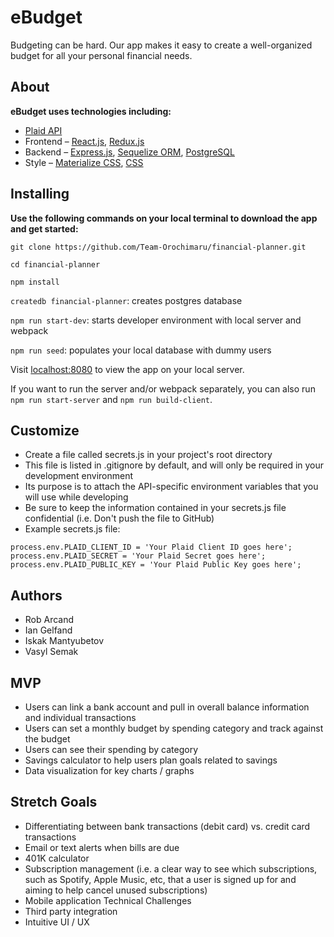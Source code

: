 # eBudget

Budgeting can be hard. Our app makes it easy to create a well-organized budget for all your personal financial needs.

## About

**eBudget uses technologies including:**
* [Plaid API](https://plaid.com/docs/)
* Frontend – [React.js](https://reactjs.org/), [Redux.js](https://redux.js.org/)
* Backend – [Express.js](https://expressjs.com/), [Sequelize ORM](https://sequelize.org/), [PostgreSQL](https://www.postgresql.org/)
* Style – [Materialize CSS](https://materializecss.com/), [CSS](https://www.w3.org/Style/CSS/Overview.en.html)

## Installing

**Use the following commands on your local terminal to download the app and get started:**

`git clone https://github.com/Team-Orochimaru/financial-planner.git`

`cd financial-planner`

`npm install`

`createdb financial-planner`: creates postgres database

`npm run start-dev`: starts developer environment with local server and webpack

`npm run seed`: populates your local database with dummy users

Visit [localhost:8080](http://localhost:8080) to view the app on your local server.

If you want to run the server and/or webpack separately, you can also run `npm run start-server` and `npm run build-client`.

## Customize

* Create a file called secrets.js in your project's root directory
* This file is listed in .gitignore by default, and will only be required in your development environment
* Its purpose is to attach the API-specific environment variables that you will use while developing
* Be sure to keep the information contained in your secrets.js file confidential (i.e. Don't push the file to GitHub)
* Example secrets.js file:

```
process.env.PLAID_CLIENT_ID = 'Your Plaid Client ID goes here';
process.env.PLAID_SECRET = 'Your Plaid Secret goes here';
process.env.PLAID_PUBLIC_KEY = 'Your Plaid Public Key goes here';
```

## Authors

* Rob Arcand
* Ian Gelfand
* Iskak Mantyubetov
* Vasyl Semak

## MVP

* Users can link a bank account and pull in overall balance information and individual transactions
* Users can set a monthly budget by spending category and track against the budget
* Users can see their spending by category
* Savings calculator to help users plan goals related to savings
* Data visualization for key charts / graphs

## Stretch Goals

* Differentiating between bank transactions (debit card) vs. credit card transactions
* Email or text alerts when bills are due
* 401K calculator
* Subscription management (i.e. a clear way to see which subscriptions, such as Spotify, Apple Music, etc, that a user is signed up for and aiming to help cancel unused subscriptions)
* Mobile application
  Technical Challenges
* Third party integration
* Intuitive UI / UX
